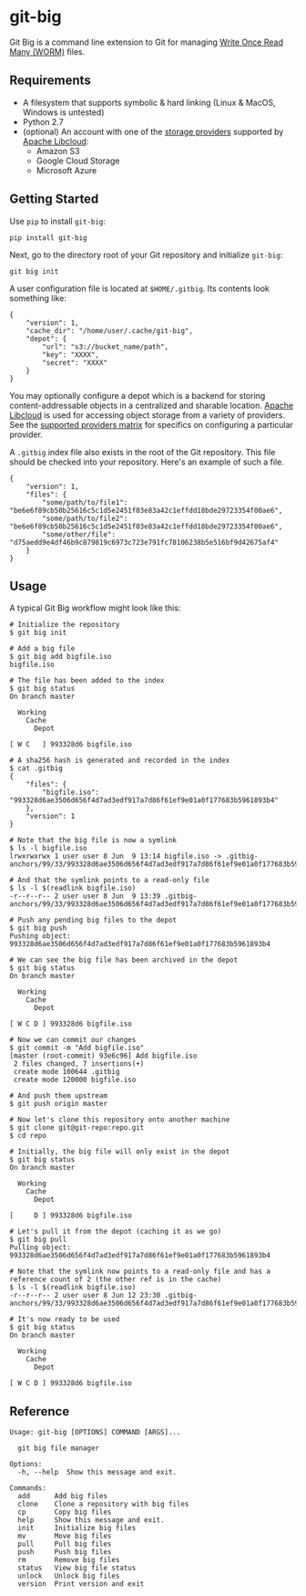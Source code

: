 # git-big

Git Big is a command line extension to Git for managing
[Write Once Read Many (WORM)](https://en.wikipedia.org/wiki/Write_once_read_many) files.

## Requirements

* A filesystem that supports symbolic & hard linking (Linux & MacOS, Windows is untested)
* Python 2.7
* (optional) An account with one of the 
  [storage providers](https://libcloud.readthedocs.io/en/latest/storage/supported_providers.html)
  supported by [Apache Libcloud](https://libcloud.apache.org/):
  * Amazon S3
  * Google Cloud Storage
  * Microsoft Azure

## Getting Started

Use `pip` to install `git-big`:

```
pip install git-big
```

Next, go to the directory root of your Git repository and initialize `git-big`:

```
git big init
```

A user configuration file is located at `$HOME/.gitbig`.
Its contents look something like:

```
{
    "version": 1,
    "cache_dir": "/home/user/.cache/git-big",
    "depot": {
        "url": "s3://bucket_name/path",
        "key": "XXXX",
        "secret": "XXXX"
    }
}
```

You may optionally configure a depot which is a backend for storing
content-addressable objects in a centralized and sharable location.
[Apache Libcloud](https://libcloud.apache.org/) is used for accessing
object storage from a variety of providers.
See the
[supported providers matrix](https://libcloud.readthedocs.io/en/latest/storage/supported_providers.html)
for specifics on configuring a particular provider.

A `.gitbig` index file also exists in the root of the Git repository.
This file should be checked into your repository.
Here's an example of such a file.

```
{
    "version": 1,
    "files": {
        "some/path/to/file1": "be6e6f89cb50b25616c5c1d5e2451f03e83a42c1effdd18bde29723354f00ae6",
        "some/path/to/file2": "be6e6f89cb50b25616c5c1d5e2451f03e83a42c1effdd18bde29723354f00ae6",
        "some/other/file": "d75aedd9e4df46b9c879819c6973c723e791fc78106238b5e516bf9d42675af4"
    }
}
```

## Usage

A typical Git Big workflow might look like this:

```
# Initialize the repository
$ git big init

# Add a big file
$ git big add bigfile.iso
bigfile.iso

# The file has been added to the index
$ git big status
On branch master

  Working
    Cache
      Depot

[ W C   ] 993328d6 bigfile.iso

# A sha256 hash is generated and recorded in the index
$ cat .gitbig
{
    "files": {
        "bigfile.iso": "993328d6ae3506d656f4d7ad3edf917a7d86f61ef9e01a0f177683b5961893b4"
    }, 
    "version": 1
}

# Note that the big file is now a symlink
$ ls -l bigfile.iso
lrwxrwxrwx 1 user user 8 Jun  9 13:14 bigfile.iso -> .gitbig-anchors/99/33/993328d6ae3506d656f4d7ad3edf917a7d86f61ef9e01a0f177683b5961893b4

# And that the symlink points to a read-only file
$ ls -l $(readlink bigfile.iso)
-r--r--r-- 2 user user 8 Jun  9 13:39 .gitbig-anchors/99/33/993328d6ae3506d656f4d7ad3edf917a7d86f61ef9e01a0f177683b5961893b4

# Push any pending big files to the depot
$ git big push
Pushing object: 993328d6ae3506d656f4d7ad3edf917a7d86f61ef9e01a0f177683b5961893b4

# We can see the big file has been archived in the depot
$ git big status
On branch master

  Working
    Cache
      Depot

[ W C D ] 993328d6 bigfile.iso

# Now we can commit our changes
$ git commit -m "Add bigfile.iso"
[master (root-commit) 93e6c96] Add bigfile.iso
 2 files changed, 7 insertions(+)
 create mode 100644 .gitbig
 create mode 120000 bigfile.iso

# And push them upstream
$ git push origin master

# Now let's clone this repository onto another machine
$ git clone git@git-repo:repo.git
$ cd repo

# Initially, the big file will only exist in the depot
$ git big status
On branch master

  Working
    Cache
      Depot

[     D ] 993328d6 bigfile.iso

# Let's pull it from the depot (caching it as we go)
$ git big pull
Pulling object: 993328d6ae3506d656f4d7ad3edf917a7d86f61ef9e01a0f177683b5961893b4

# Note that the symlink now points to a read-only file and has a reference count of 2 (the other ref is in the cache)
$ ls -l $(readlink bigfile.iso)
-r--r--r-- 2 user user 8 Jun 12 23:30 .gitbig-anchors/99/33/993328d6ae3506d656f4d7ad3edf917a7d86f61ef9e01a0f177683b5961893b4

# It's now ready to be used
$ git big status
On branch master

  Working
    Cache
      Depot

[ W C D ] 993328d6 bigfile.iso
```

## Reference

```
Usage: git-big [OPTIONS] COMMAND [ARGS]...

  git big file manager

Options:
  -h, --help  Show this message and exit.

Commands:
  add      Add big files
  clone    Clone a repository with big files
  cp       Copy big files
  help     Show this message and exit.
  init     Initialize big files
  mv       Move big files
  pull     Pull big files
  push     Push big files
  rm       Remove big files
  status   View big file status
  unlock   Unlock big files
  version  Print version and exit
```

